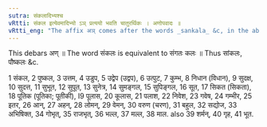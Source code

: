 ```yaml
---
sutra: संकलादिभ्यश्च
vRtti: संकल इत्येवमादिभ्यो ऽञ् प्रत्ययो भवति चातुरर्थिकः । अणोपवादः ॥
vRtti_eng: "The affix अञ् comes after the words _sankala_ &c, in the above four-fold sense."
---
```

This debars अण् ॥ The word संकलः is equivalent to संगतः कलः ॥ Thus सांकलः, पौष्कलः &c.

1 संकल, 2 पुष्कल, 3 उत्तम, 4 उडुप, 5 उद्वेप (उद्वप), 6 उत्पुट, 7 कुम्भ, 8 निधान (विधान), 9 सुदक्ष, 10 सुदत्त, 11 सुभूत, 12 सुपूत, 13 सुनेत्र, 14 सुमङ्गल, 15 सुपिङ्गल, 16 सूत, 17 सिकत (सिकता), 18 पूतिक (पूतिका; पूतीकी), I9 पूलास, 20 कूलास, 21 पलाश, 22 निवेश, 23 गवेष, 24 गम्भीर, 25 इतर, 26 आन्, 27 अहन्, 28 लोमन्, 29 वेमन्, 30 वरुण (चरण), 31 बहुल, 32 सद्योज, 33 अभिषिक्त, 34 गोभृत्, 35 राजभृत्, 36 भल्ल, 37 मल्ल, 38 माल. also 39 शर्मन्, 40 गृह, 41 भूत.
